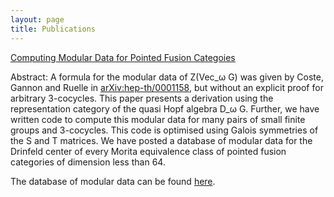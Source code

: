 ```yaml
---
layout: page
title: Publications
---
```


[Computing Modular Data for Pointed Fusion Categoies](https://arxiv.org/abs/1808.05060)

Abstract: A formula for the modular data of Z(Vec_ω G) was given by Coste, Gannon and Ruelle in [arXiv:hep-th/0001158](arXiv:hep-th/0001158), but without an explicit proof for arbitrary 3-cocycles. This paper presents a derivation using the representation category of the quasi Hopf algebra D_ω G. Further, we have written code to compute this modular data for many pairs of small finite groups and 3-cocycles. This code is optimised using Galois symmetries of the S and T matrices. We have posted a database of modular data for the Drinfeld center of every Morita equivalence class of pointed fusion categories of dimension less than 64.

The database of modular data can be found [here](https://tqft.net/web/research/students/AngusGruen/Modular_Data/).
